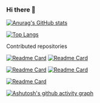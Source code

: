 ### Hi there 👋

[![Anurag's GitHub stats](https://github-readme-stats.vercel.app/api?username=zouchangfu&show_icons=true&theme=cobalt)](https://github.com/zouchangfu)

[![Top Langs](https://github-readme-stats.vercel.app/api/top-langs/?username=zouchangfu&layout=compact&theme=radical)](https://github.com/zouchangfu)

Contributed repositories

[![Readme Card](https://github-readme-stats.vercel.app/api/pin/?username=zouchangfu&repo=QanLong&show_owner=true&title_color=fff&icon_color=f9f9f9&text_color=9f9f9f&bg_color=151515)](https://github.com/zouchangfu/QanLong)
[![Readme Card](https://github-readme-stats.vercel.app/api/pin/?username=zouchangfu&repo=QanLong-Web&show_owner=true&title_color=fff&icon_color=f9f9f9&text_color=9f9f9f&bg_color=151515)]([https://github.com/acmestack/gobatis](https://github.com/zouchangfu/QanLong-Web))



[![Readme Card](https://github-readme-stats.vercel.app/api/pin/?username=apache&repo=incubator-shenyu&show_owner=true&title_color=fff&icon_color=f9f9f9&text_color=9f9f9f&bg_color=151515)](https://github.com/apache/incubator-shenyu)
[![Readme Card](https://github-readme-stats.vercel.app/api/pin/?username=alibaba&repo=druid&show_owner=true&title_color=fff&icon_color=f9f9f9&text_color=9f9f9f&bg_color=151515)](https://github.com/alibaba/druid)


[![Readme Card](https://github-readme-stats.vercel.app/api/pin/?username=acmestack&repo=gobatis&show_owner=true&title_color=fff&icon_color=f9f9f9&text_color=9f9f9f&bg_color=151515)](https://github.com/acmestack/gobatis)



[![Ashutosh's github activity graph](https://activity-graph.herokuapp.com/graph?username=zouchangfu&theme=react-dark)](https://github.com/zouchangfu)

<!--
**zouchangfu/zouchangfu** is a ✨ _special_ ✨ repository because its `README.md` (this file) appears on your GitHub profile.

Here are some ideas to get you started:

- 🔭 I’m currently working on ...
- 🌱 I’m currently learning ...
- 👯 I’m looking to collaborate on ...
- 🤔 I’m looking for help with ...
- 💬 Ask me about ...
- 📫 How to reach me: ...
- 😄 Pronouns: ...
- ⚡ Fun fact: ...
-->
